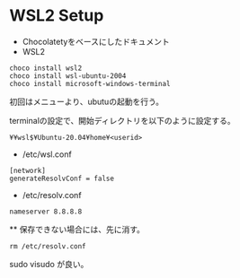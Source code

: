 # WSL2 Setup

* Chocolatetyをベースにしたドキュメント
* WSL2

```
choco install wsl2
choco install wsl-ubuntu-2004
choco install microsoft-windows-terminal
```

初回はメニューより、ubutuの起動を行う。

terminalの設定で、開始ディレクトリを以下のように設定する。

```
¥¥wsl$¥Ubuntu-20.04¥home¥<userid>
```

* /etc/wsl.conf

```
[network]
generateResolvConf = false
```

* /etc/resolv.conf

```
nameserver 8.8.8.8
```

** 保存できない場合には、先に消す。

```
rm /etc/resolv.conf
```


sudo visudo
が良い。